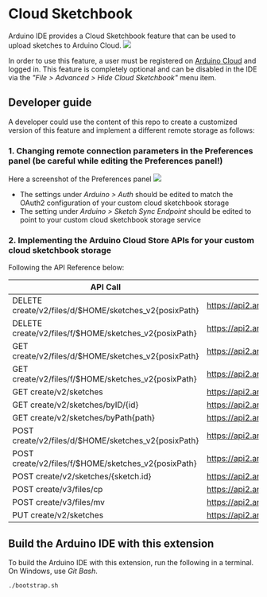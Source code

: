 # Cloud Sketchbook

Arduino IDE provides a Cloud Sketchbook feature that can be used to upload sketches to Arduino Cloud.
![](assets/remote.png)



In order to use this feature, a user must be registered on [Arduino Cloud](https://store.arduino.cc/digital/create) and logged in.
This feature is completely optional and can be disabled in the IDE via the _"File > Advanced > Hide Cloud Sketchbook"_ menu item.

## Developer guide
A developer could use the content of this repo to create a customized version of this feature and implement a different remote storage as follows:

### 1. Changing remote connection parameters in the Preferences panel (be careful while editing the Preferences panel!)
Here a screenshot of the Preferences panel
![](assets/preferences.png)
- The settings under _Arduino > Auth_ should be edited to match the OAuth2 configuration of your custom cloud sketchbook storage
- The setting under _Arduino > Sketch Sync Endpoint_ should be edited to point to your custom cloud sketchbook storage service
### 2. Implementing the Arduino Cloud Store APIs for your custom cloud sketchbook storage
Following the API Reference below:

| API Call  | OpenAPI documentation |
| ------------- | ------------- |
| DELETE create/v2/files/d/$HOME/sketches_v2{posixPath} | https://api2.arduino.cc/create/docs#!/files95v2/files_v2_deletedir |
| DELETE create/v2/files/f/$HOME/sketches_v2{posixPath} | https://api2.arduino.cc/create/docs#!/files95v2/files_v2_deletefile |
| GET create/v2/files/d/$HOME/sketches_v2{posixPath} | https://api2.arduino.cc/create/docs#!/files95v2/files_v2_list |
| GET create/v2/files/f/$HOME/sketches_v2{posixPath} | https://api2.arduino.cc/create/docs#!/files95v2/files_v2_read |
| GET create/v2/sketches | https://api2.arduino.cc/create/docs#!/sketches95v2/sketches_v2_search |
| GET create/v2/sketches/byID/{id} | https://api2.arduino.cc/create/docs#!/sketches95v2/sketches_v2_byID |
| GET create/v2/sketches/byPath{path} | https://api2.arduino.cc/create/docs#!/sketches95v2/sketches_v2_byPath |
| POST create/v2/files/d/$HOME/sketches_v2{posixPath} | https://api2.arduino.cc/create/docs#!/files95v2/files_v2_mkdir |
| POST create/v2/files/f/$HOME/sketches_v2{posixPath} | https://api2.arduino.cc/create/docs#!/files95v2/files_v2_write |
| POST create/v2/sketches/{sketch.id} | https://api2.arduino.cc/create/docs#!/sketches95v2/sketches_v2_edit |
| POST create/v3/files/cp | https://api2.arduino.cc/create/docs#!/files95v3/files_v3_copy |
| POST create/v3/files/mv | https://api2.arduino.cc/create/docs#!/files95v3/files_v3_move |
| PUT create/v2/sketches | https://api2.arduino.cc/create/docs#!/sketches95v2/sketches_v2_create |

## Build the Arduino IDE with this extension

To build the Arduino IDE with this extension, run the following in a terminal. On Windows, use _Git Bash_.
```sh
./bootstrap.sh
```